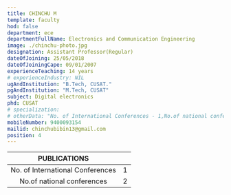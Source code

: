 ```yaml
---
title: CHINCHU M
template: faculty
hod: false
department: ece
departmentFullName: Electronics and Communication Engineering
image: ./chinchu-photo.jpg
designation: Assistant Professor(Regular)
dateOfJoining: 25/05/2018
dateOfJoiningCape: 09/01/2007
experienceTeaching: 14 years
# experienceIndustry: NIL
ugAndInstitution: "B.Tech, CUSAT."
pgAndInstitution: "M.Tech, CUSAT"
subject: Digital electronics
phd: CUSAT
# specialization:
# otherData: "No. of International Conferences - 1,No.of national conferences - 2"
mobileNumber: 9400093154
mailid: chinchubibin13@gmail.com
position: 4
---
```

|           PUBLICATIONS           |     |
| :------------------------------: | :-: |
| No. of International Conferences |  1  |
|    No.of national conferences    |  2  |
